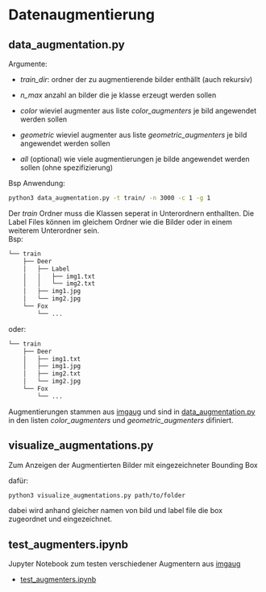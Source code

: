 # Datenaugmentierung

## data_augmentation.py

Argumente:
* *train_dir*: ordner der zu augmentierende bilder enthällt
(auch rekursiv)

* *n_max* anzahl an bilder die je klasse erzeugt werden sollen
* *color* wieviel augmenter aus liste *color_augmenters* 
je bild angewendet werden sollen 
* *geometric* wieviel augmenter aus liste *geometric_augmenters* 
je bild angewendet werden sollen

* *all* (optional) wie viele augmentierungen je bilde 
angewendet werden sollen (ohne spezifizierung)


Bsp Anwendung:
```bash
python3 data_augmentation.py -t train/ -n 3000 -c 1 -g 1
```

Der *train* Ordner muss die Klassen seperat in
Unterordnern enthallten.
Die Label Files können im gleichem Ordner wie die Bilder 
oder in einem weiterem Unterordner sein.  
Bsp:
```bash
└── train
    ├── Deer
    │   ├── Label
    │   │   ├── img1.txt
    │   │   └── img2.txt
    │   ├── img1.jpg
    │   └── img2.jpg
    └── Fox
        └── ...
```

oder:
```bash
└── train
    ├── Deer
    │   ├── img1.txt
    │   ├── img1.jpg
    │   ├── img2.txt
    │   └── img2.jpg
    └── Fox
        └── ...
```

Augmentierungen stammen aus [imgaug](https://imgaug.readthedocs.io/en/latest/index.html) und sind in [data_augmentation.py](data_augmentation.py) in den listen *color_augmenters* 
und *geometric_augmenters* difiniert.



## visualize_augmentations.py

Zum Anzeigen der Augmentierten Bilder mit eingezeichneter Bounding Box

dafür:

```bash
python3 visualize_augmentations.py path/to/folder
```
dabei wird anhand gleicher namen von bild und label file
die box zugeordnet und eingezeichnet.


## test_augmenters.ipynb

Jupyter Notebook zum testen verschiedener Augmentern aus
[imgaug](https://imgaug.readthedocs.io/en/latest/source/api.html)

* [test_augmenters.ipynb](test_augmenters.ipynb)
